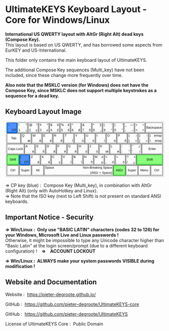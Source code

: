 # UltimateKEYS Keyboard Layout - Core for Windows/Linux

**International US QWERTY layout with AltGr (Right Alt) dead keys (Compose Key).**  
This layout is based on US QWERTY, and has borrowed some aspects from EurKEY and US-International.

This folder only contains the main keyboard layout of UltimateKEYS.

The additional Compose Key sequences (Multi_key) have not been included, since these change more frequently over time.

**Also note that the MSKLC version (for Windows) does not have the Compose Key, since MSKLC does not support multiple keystrokes as a sequence for a dead key.**

## Keyboard Layout Image

![UltimateKEYS - Keyboard Layout Image](UltimateKEYS%20-%20Keyboard%20Layout%20Image.png)

=&gt; CP key (blue) : &nbsp;Compose Key (Multi_key), in combination with AltGr (Right Alt) (only with AutoHotkey and Linux).  
=&gt; Note that the ISO key (next to Left Shift) is not present on standard ANSI keyboards.

## Important Notice - Security

**=&gt; Win/Linux&nbsp;: &nbsp;Only use "BASIC LATIN" characters (codes 32 to 126) for your Windows, Microsoft Live and Linux passwords&nbsp;!**  
Otherwise, it might be impossible to type any Unicode character higher than "Basic Latin" at the login screen/prompt (due to a different keyboard configuration)&nbsp;!&emsp;**=&gt;&emsp;ACCOUNT LOCKOUT**

**=&gt; Win/Linux&nbsp;: &nbsp;ALWAYS make your system passwords VISIBLE during modification&nbsp;!**

## Website and Documentation

Website&nbsp;: &nbsp;https://pieter-degroote.github.io/

GitHub&nbsp;: &nbsp;https://github.com/pieter-degroote/UltimateKEYS-core

GitHub&nbsp;: &nbsp;https://github.com/pieter-degroote/UltimateKEYS

License of UltimateKEYS Core&nbsp;: &nbsp;Public Domain
